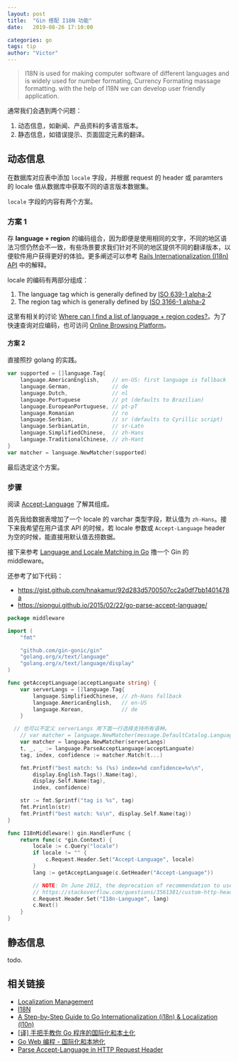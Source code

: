 ```yaml
---
layout: post
title:  "Gin 搭配 I18N 功能"
date:   2019-08-26 17:10:00

categories: go
tags: tip
author: "Victor"
---
```


> I18N is used for making computer software of different languages and is widely used for number formating, Currency Formating massage formatting. with the help of I18N we can develop user friendly application.

通常我们会遇到两个问题：

1. 动态信息，如新闻、产品资料的多语言版本。
2. 静态信息，如错误提示、页面固定元素的翻译。

## 动态信息

在数据库对应表中添加 `locale` 字段，并根据 request 的 header 或 paramters 的 locale 值从数据库中获取不同的语言版本数据集。

`locale` 字段的内容有两个方案。

### 方案 1

存 **language + region** 的编码组合，因为即便是使用相同的文字，不同的地区语法习惯仍然会不一致，有些场景要求我们针对不同的地区提供不同的翻译版本，以便软件用户获得更好的体验。更多阐述可以参考 [Rails Internationalization (I18n) API](https://guides.rubyonrails.org/i18n.html#setup-the-rails-application-for-internationalization) 中的解释。

locale 的编码有两部分组成：

1. The language tag which is generally defined by [ISO 639-1 alpha-2](http://en.wikipedia.org/wiki/List_of_ISO_639-1_codes)
2. The region tag which is generally defined by [ISO 3166-1 alpha-2](https://en.wikipedia.org/wiki/ISO_3166-1_alpha-2#Officially_assigned_code_elements)

这里有相关的讨论 [Where can I find a list of language + region codes?](https://stackoverflow.com/questions/13268930/where-can-i-find-a-list-of-language-region-codes/13269403#13269403)。为了快速查询对应编码，也可访问 [Online Browsing Platform](https://www.iso.org/obp/ui/#search)。

#### 方案 2

直接照抄 golang 的实践。

```go
var supported = []language.Tag{
    language.AmericanEnglish,    // en-US: first language is fallback
    language.German,             // de
    language.Dutch,              // nl
    language.Portuguese          // pt (defaults to Brazilian)
    language.EuropeanPortuguese, // pt-pT
    language.Romanian            // ro
    language.Serbian,            // sr (defaults to Cyrillic script)
    language.SerbianLatin,       // sr-Latn
    language.SimplifiedChinese,  // zh-Hans
    language.TraditionalChinese, // zh-Hant
}
var matcher = language.NewMatcher(supported)
```

最后选定这个方案。

### 步骤

阅读 [Accept-Language](https://developer.mozilla.org/zh-CN/docs/Web/HTTP/Headers/Accept-Language) 了解其组成。

首先我给数据表增加了一个 locale 的 varchar 类型字段，默认值为 `zh-Hans`。接下来我希望在用户请求 API 的时候，若 locale 参数或 `Accept-Language` header 为空的时候，能直接用默认值去捞数据。

接下来参考 [Language and Locale Matching in Go](https://blog.golang.org/matchlang) 撸一个 Gin 的 middleware。

还参考了如下代码：

* https://gist.github.com/hnakamur/92d283d5700507cc2a0df7bb1401478a
* https://siongui.github.io/2015/02/22/go-parse-accept-language/

```go
package middleware

import (
	"fmt"

	"github.com/gin-gonic/gin"
	"golang.org/x/text/language"
	"golang.org/x/text/language/display"
)

func getAcceptLanguage(acceptLanguate string) {
	var serverLangs = []language.Tag{
		language.SimplifiedChinese, // zh-Hans fallback
		language.AmericanEnglish,   // en-US
		language.Korean,            // de
	}

  // 也可以不定义 serverLangs 用下面一行选择支持所有语种。
	// var matcher = language.NewMatcher(message.DefaultCatalog.Languages())
	var matcher = language.NewMatcher(serverLangs)
	t, _, _ := language.ParseAcceptLanguage(acceptLanguate)
	tag, index, confidence := matcher.Match(t...)

	fmt.Printf("best match: %s (%s) index=%d confidence=%v\n",
		display.English.Tags().Name(tag),
		display.Self.Name(tag),
		index, confidence)

	str := fmt.Sprintf("tag is %s", tag)
	fmt.Println(str)
	fmt.Printf("best match: %s\n", display.Self.Name(tag))
}

func I18nMiddleware() gin.HandlerFunc {
	return func(c *gin.Context) {
		locale := c.Query("locale")
		if locale != "" {
			c.Request.Header.Set("Accept-Language", locale)
		}
		lang := getAcceptLanguage(c.GetHeader("Accept-Language"))

		// NOTE: On June 2012, the deprecation of recommendation to use the "X-" prefix has become official as RFC 6648.
		// https://stackoverflow.com/questions/3561381/custom-http-headers-naming-conventions
		c.Request.Header.Set("I18n-Language", lang)
		c.Next()
	}
}
```

## 静态信息

todo.

## 相关链接

* [Localization Management](https://phrase.com/on/localization-management)
* [I18N](https://www.roseindia.net/tutorials/I18N/)
* [A Step-by-Step Guide to Go Internationalization (i18n) & Localization (l10n)](https://phrase.com/blog/posts/internationalization-i18n-go/)
* [[译] 手把手教你 Go 程序的国际化和本土化](https://www.colabug.com/3411106.html)
* [Go Web 编程 - 国际化和本地化](https://www.kancloud.cn/kancloud/web-application-with-golang/44106)
* [Parse Accept-Language in HTTP Request Header](https://siongui.github.io/2015/02/22/go-parse-accept-language/)
